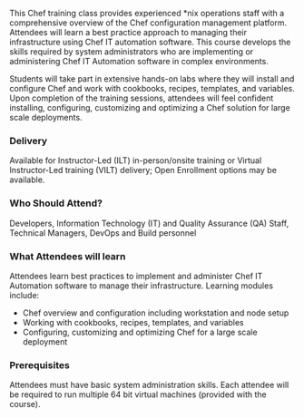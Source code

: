 <!-- Chef Fundamentals -->

This Chef training class provides experienced \*nix operations staff with a comprehensive overview of the Chef configuration management platform. Attendees will learn a best practice approach to managing their infrastructure using Chef IT automation software. This course develops the skills required by system administrators who are implementing or administering Chef IT Automation software in complex environments.

Students will take part in extensive hands-on labs where they will install and configure Chef and work with cookbooks, recipes, templates, and variables. Upon completion of the training sessions, attendees will feel confident installing, configuring, customizing and optimizing a Chef solution for large scale deployments.


### Delivery

Available for Instructor-Led (ILT) in-person/onsite training or Virtual Instructor-Led training (VILT) delivery; Open Enrollment options may be available.


### Who Should Attend?

Developers, Information Technology (IT) and Quality Assurance (QA) Staff, Technical Managers, DevOps and Build personnel


### What Attendees will learn

Attendees learn best practices to implement and administer Chef IT Automation software to manage their infrastructure.
Learning modules include:

- Chef overview and configuration including workstation and node setup
- Working with cookbooks, recipes, templates, and variables
- Configuring, customizing and optimizing Chef for a large scale deployment

### Prerequisites

Attendees must have basic system administration skills. Each attendee will be required to run multiple 64 bit virtual
machines (provided with the course).

